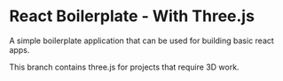 # React Boilerplate - With Three.js

A simple boilerplate application that can be used for building basic react apps.

This branch contains three.js for projects that require 3D work.

